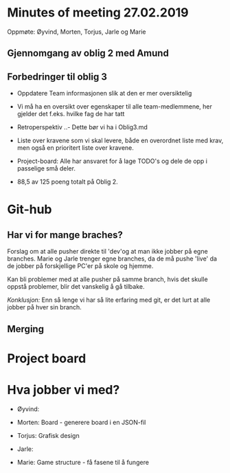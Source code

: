 # Minutes of meeting 27.02.2019  

Oppmøte: Øyvind, Morten, Torjus, Jarle og Marie

## Gjennomgang av oblig 2 med Amund

## Forbedringer til oblig 3

-   Oppdatere Team informasjonen slik at den er mer oversiktelig

- Vi må ha en oversikt over egenskaper til alle team-medlemmene, her
  gjelder det f.eks. hvilke fag de har tatt

- Retroperspektiv
..- Dette bør vi ha i Oblig3.md

- Liste over kravene som vi skal levere, både en overordnet liste med
  krav, men også en prioritert liste over kravene.

- Project-board: Alle har ansvaret for å lage TODO's og dele de opp i
  passelige små deler.

- 88,5 av 125 poeng totalt på Oblig 2.

# Git-hub

## Har vi for mange braches?

Forslag om at alle pusher direkte til 'dev'og at man ikke jobber
på egne branches. Marie og Jarle trenger egne branches, da de må
pushe 'live' da de jobber på forskjellige PC'er på skole og
hjemme.

Kan bli problemer med at alle pusher på samme branch, hvis det
skulle oppstå problemer, blir det vanskelig å gå tilbake.

*Konklusjon:* Enn så lenge vi har så lite erfaring med git, er det
 lurt at alle jobber på hver sin branch.

## Merging

# Project board

# Hva jobber vi med?

-   Øyvind:

-   Morten: Board - generere board i en JSON-fil

-   Torjus: Grafisk design

-   Jarle:

-   Marie: Game structure - få fasene til å fungere

